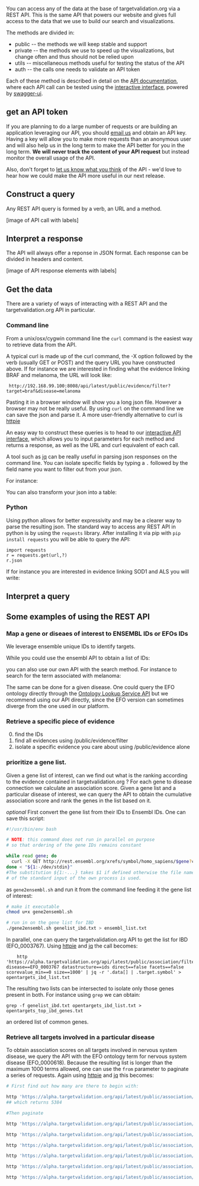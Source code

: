 You can access any of the data at the base of targetvalidation.org via a REST API.
This is the same API that powers our website and gives full access to the
data that we use to build our search and visualizations.

The methods are divided in:
  - public -- the methods we will keep stable and support
  - private -- the methods we use to speed up the visualizations, but
  change often and thus should not be relied upon
  - utils -- miscellaneous methods useful for testing the status of the API
  - auth -- the calls one needs to validate an API token

Each of these method is described in detail on the [API documentation](), where each API call
can be tested using the [interactive interface](), powered by [swagger-ui](http://swagger.io/swagger-ui/).

## get an API token
If you are planning to do a large number of requests or are building an application
leveraging our API, you should [email us](mailto:support@targetvalidation.org) and obtain an API key.
Having a key will allow you to make more requests than an anonymous user and will also help us in the long term to
make the API better for you in the long term.
**We will never track the content of your API request** but instead monitor the overall usage of the API.

Also, don't forget to [let us know what you think](mailto:support@targetvalidation.org) of the API - we'd
love to hear how we could make the API more useful in our next release.


## Construct a query
Any REST API query is formed by a verb, an URL and a method.

[image of API call with labels]

## Interpret a response

The API will always offer a reponse in JSON format. Each response can be divided in headers and content.

[image of API response elements with labels]



## Get the data
There are a variety of ways of interacting with a REST API and the targetvalidation.org API in particular.

### Command line
From a unix/osx/cygwin command line the `curl` command is the easiest way to retrieve data from the API.

A typical curl is made up of the curl command, the -X option followed by the verb (usually GET or POST) and the query URL you have
constructed above.
If for instance we are interested in finding what the evidence linking BRAF and melanoma, the URL will look like:

     http://192.168.99.100:8008/api/latest/public/evidence/filter?target=braf&disease=melanoma

Pasting it in a browser window will show you a long json file. However a browser may not be
really useful. By using `curl` on the command line we can save the json and parse it. A more user-friendly alternative to curl is [httpie](https://github.com/jkbrzt/httpie)

An easy way to construct these queries is to head to our [interactive API interface](alpha.targetvalidation.org/api-docs), which allows
you to input parameters for each method and returns a response, as well as the
URL and curl equivalent of each call.


A tool such as [jq](http://jq.com) can be really useful in parsing json responses on the command line.
You can isolate specific fields by typing a `.` followed by the field name you want to filter
out from your json.

For instance:

You can also transform your json into a table:



### Python
Using python allows for better expressivity and may be a clearer way to parse the
resulting json. The standard way to access any REST API in python is by using
the `requests` library. After installing it via pip with `pip install requests`
you will be able to query the API:

    import requests
    r = requests.get(url,?)
    r.json

If for instance you are interested in evidence linking SOD1 and ALS you will write:




## Interpret a query


## Some examples of using the REST API

### Map a gene or diseaes of interest to ENSEMBL IDs or EFOs IDs
We leverage ensemble unique IDs to identify targets.

While you could use the ensembl API to obtain a list of IDs:

<snippet>

 you can also use our own API with the search method. For instance to search for
 the term associated with melanoma:

 <snippet>

 The same can be done for a given disease. One could query the EFO ontology directly through the [Ontology Lookup Service API](http://www.ebi.ac.uk/ols/beta/docs/api) but we recommend using our API directly, since the EFO version can sometimes diverge from the one used in our platform.

 <snippet>


### Retrieve a specific piece of evidence
0. find the IDs
 1. find all evidences using /public/evidence/filter
 2. isolate a specific evidence you care about using /public/evidence alone

### prioritize a gene list.

Given a gene list of interest, can we find out what is the ranking according to the evidence contained in targetvalidation.org ?
For each gene to disease connection we calculate an association score. Given a gene list and a particular disease of interest, we can
query the API to obtain the cumulative association score and rank the genes in the list based on it.


_optional_  First convert the gene list from their IDs to Ensembl IDs. One can save this script:

```sh
#!/usr/bin/env bash

# NOTE: this command does not run in parallel on purpose
# so that ordering of the gene IDs remains constant

while read gene; do
  curl -X GET http://rest.ensembl.org/xrefs/symbol/homo_sapiens/$gene?content-type=application/json 2>/dev/null | jq -r '.[0].id'
done < "${1:-/dev/stdin}"
#The substitution ${1:-...} takes $1 if defined otherwise the file name
# of the standard input of the own process is used.
```

as `gene2ensembl.sh` and run it from the command line feeding it the gene list of interest:

```sh
# make it executable
chmod u+x gene2ensembl.sh

# run in on the gene list for IBD
./gene2ensembl.sh genelist_ibd.txt > ensembl_list.txt
```

In parallel, one can query the targetvalidation.org API to get the list for IBD (EFO_0003767).
Using [httpie](http://httpie.org) and [jq](http://www.jq.org) the call becomes:
```
    http 'https://alpha.targetvalidation.org/api/latest/public/association/filter' disease==EFO_0003767 datastructure==ids direct==false facets==false scorevalue_min==0 size==1000' | jq -r '.data[] | .target.symbol' > opentargets_ibd_list.txt
```

The resulting two lists can be intersected to isolate only those genes present in both.
For instance using `grep` we can obtain:

```
grep -f genelist_ibd.txt opentargets_ibd_list.txt > opentargets_top_ibd_genes.txt
```

an ordered list of common genes.


### Retrieve all targets involved in a particular disease

To obtain association scores on all targets involved in nervous system disease,
we query the API with the EFO ontology term for nervous system disease (EFO_0000618).
Because the resulting list is longer than the maximum 1000 terms allowed, one can use
the `from` parameter to paginate a series of requests.
Again using [httpie](http://httpie.org) and [jq](http://www.jq.org) this becomes:


```sh
# First find out how many are there to begin with:

http 'https://alpha.targetvalidation.org/api/latest/public/association/filter' datastructure==ids size==1000 disease==EFO_0000618 direct==false scorevalue_min==0.2 | jq '.total'
## which returns 5384

#Then paginate

http 'https://alpha.targetvalidation.org/api/latest/public/association/filter' datastructure==ids size==1000 disease==EFO_0000618 direct==false scorevalue_min==0.2 | jq -r '.data[] | .target.symbol' > opentargets_neuro_list.txt

http 'https://alpha.targetvalidation.org/api/latest/public/association/filter' datastructure==ids size==1000 disease==EFO_0000618 direct==false scorevalue_min==0.2 from==1000 | jq -r '.data[] | .target.symbol' >> opentargets_neuro_list.txt

http 'https://alpha.targetvalidation.org/api/latest/public/association/filter' datastructure==ids size==1000 disease==EFO_0000618 direct==false scorevalue_min==0.2 from==2000 | jq -r '.data[] | .target.symbol' >> opentargets_neuro_list.txt

http 'https://alpha.targetvalidation.org/api/latest/public/association/filter' datastructure==ids size==1000 disease==EFO_0000618 direct==false scorevalue_min==0.2 from==3000 | jq -r '.data[] | .target.symbol' >> opentargets_neuro_list.txt

http 'https://alpha.targetvalidation.org/api/latest/public/association/filter' datastructure==ids size==1000 disease==EFO_0000618 direct==false scorevalue_min==0.2 from==4000 | jq -r '.data[] | .target.symbol' >> opentargets_neuro_list.txt

http 'https://alpha.targetvalidation.org/api/latest/public/association/filter' datastructure==ids size==1000 disease==EFO_0000618 direct==false scorevalue_min==0.2 from==5000 | jq -r '.data[] | .target.symbol' >> opentargets_neuro_list.txt

```

